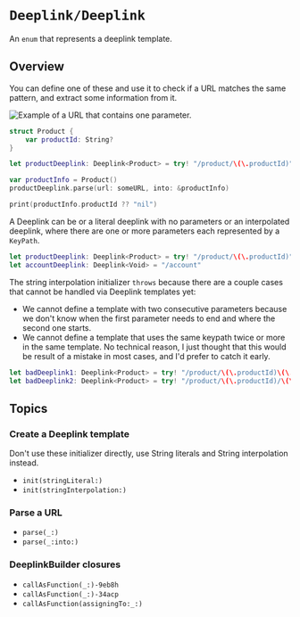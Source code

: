 # ``Deeplink/Deeplink``

An `enum` that represents a deeplink template.

## Overview

You can define one of these and use it to check if a URL matches the same pattern, and extract some information from it.

![Example of a URL that contains one parameter.](ExampleURL)

```swift
struct Product {
    var productId: String?
}

let productDeeplink: Deeplink<Product> = try! "/product/\(\.productId)"

var productInfo = Product()
productDeeplink.parse(url: someURL, into: &productInfo)

print(productInfo.productId ?? "nil")
```

A Deeplink can be or a literal deeplink with no parameters or an interpolated deeplink, where there are one or more parameters each represented by a `KeyPath`.

```swift
let productDeeplink: Deeplink<Product> = try! "/product/\(\.productId)"
let accountDeeplink: Deeplink<Void> = "/account"
```

The string interpolation initializer `throws` because there are a couple cases that cannot be handled via Deeplink templates yet:
* We cannot define a template with two consecutive parameters because we don't know when the first parameter needs to end and where the second one starts.
* We cannot define a template that uses the same keypath twice or more in the same template. No technical reason, I just thought that this would be result of a mistake in most cases, and I'd prefer to catch it early.

```swift
let badDeeplink1: Deeplink<Product> = try! "/product/\(\.productId)\(\.name)"
let badDeeplink2: Deeplink<Product> = try! "/product/\(\.productId)/\(\.productId)"
```

## Topics

### Create a Deeplink template

Don't use these initializer directly, use String literals and String interpolation instead.

- ``init(stringLiteral:)``
- ``init(stringInterpolation:)``

### Parse a URL

- ``parse(_:)``
- ``parse(_:into:)``

### DeeplinkBuilder closures

- ``callAsFunction(_:)-9eb8h``
- ``callAsFunction(_:)-34acp``
- ``callAsFunction(assigningTo:_:)``
